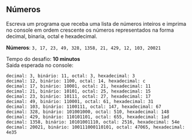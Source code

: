 ## Números

Escreva um programa que receba uma lista de números inteiros e imprima no console em ordem crescente os números
representados na forma decimal, binaria, octal e hexadecimal.

**Números**: `3, 17, 23, 49, 328, 1358, 21, 429, 12, 103, 20021`

Tempo do desafio: __10 minutos__  
Saida esperada no console:

```
decimal: 3, binário: 11, octal: 3, hexadecimal: 3  
decimal: 12, binário: 1100, octal: 14, hexadecimal: c  
decimal: 17, binário: 10001, octal: 21, hexadecimal: 11  
decimal: 21, binário: 10101, octal: 25, hexadecimal: 15  
decimal: 23, binário: 10111, octal: 27, hexadecimal: 17  
decimal: 49, binário: 110001, octal: 61, hexadecimal: 31  
decimal: 103, binário: 1100111, octal: 147, hexadecimal: 67  
decimal: 328, binário: 101001000, octal: 510, hexadecimal: 148  
decimal: 429, binário: 110101101, octal: 655, hexadecimal: 1ad  
decimal: 1358, binário: 10101001110, octal: 2516, hexadecimal: 54e  
decimal: 20021, binário: 100111000110101, octal: 47065, hexadecimal: 4e35  
```